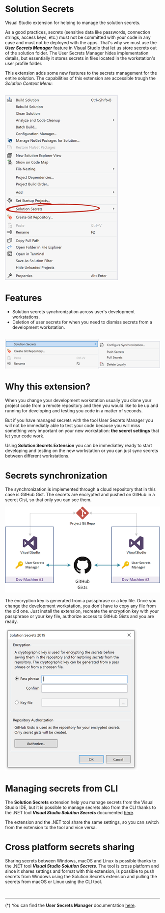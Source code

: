 # Solution Secrets

Visual Studio extension for helping to manage the solution secrets.

As a good practices, secrets (sensitive data like passwords, connection strings, access keys, etc.) must not be committed with your code in any case and must not be deployed with the apps. That's why we must use the ***User Secrets Manager*** feature in Visual Studio that let us store secrets out of the solution folder. The User Secrets Manager hides implementation details, but essentially it stores secrets in files located in the workstation's user profile folder.

This extension adds some new features to the secrets management for the entire solution. The capabilities of this extension are accessible trough the *Solution Context Menu*:

<br/>

<img src="https://raw.githubusercontent.com/ernstc/SolutionSecretsExtension/main/Resources/context-menu-1.png" width="367" />

<br/>

# Features

* Solution secrets synchronization across user's development workstations.
* Deletion of user secrets for when you need to dismiss secrets from a development workstation.

<br/>

<img src="https://raw.githubusercontent.com/ernstc/SolutionSecretsExtension/main/Resources/context-menu-2.png" width="607" />

<br/>

# Why this extension?

When you change your development workstation usually you clone your project code from a remote repository and then you would like to be up and running for developing and testing you code in a matter of seconds.

But if you have managed secrets with the tool User Secrets Manager you will not be immediatly able to test your code because you will miss something very important on your new workstation: **the secret settings** that let your code work.

Using **Solution Secrets Extension** you can be immediatley ready to start developing and testing on the new workstation or you can just sync secrets between different  workstations.


# Secrets synchronization
The synchronization is implemented through a cloud repository that in this case is GitHub Gist. The secrets are encrypted and pushed on GitHub in a secret Gist, so that only you can see them. 

![Concept](https://raw.githubusercontent.com/ernstc/VisualStudioSolutionSecrets/main/Concept.png)

The encryption key is generated from a passphrase or a key file.
Once you change the development workstation, you don't have to copy any file from the old one. Just install the extension, recreate the encryption key with your passphrase or your key file, authorize access to GitHub Gists and you are ready.

<img src="https://raw.githubusercontent.com/ernstc/SolutionSecretsExtension/main/Resources/screen-config-2019.png" width="431" />

<br/>

# Managing secrets from CLI

The **Solution Secrets** extension help you manage secrets from the Visual Studio IDE, but it is possible to manage secrets also from the CLI thanks to the .NET tool ***Visual Studio Solution Secrets*** documented [here](https://devnotes.ernstc.net/visual-studio-solution-secrets).

The extension and the .NET tool share the same settings, so you can switch from the extension to the tool and vice versa.

# Cross platform secrets sharing

Sharing secrets between Windows, macOS and Linux is possible thanks to the .NET tool ***Visual Studio Solution Secrets***. The tool is cross platform and since it shares settings and format with this extension, is possible to push secrets from Windows using the Solution Secrets extension and pulling the secrets from macOS or Linux using the CLI tool.

<br/>

---
(*) You can find the **User Secrets Manager** documentation [here](https://docs.microsoft.com/en-us/aspnet/core/security/app-secrets?view=aspnetcore-6.0&tabs=windows#secret-manager).